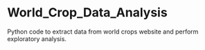 # World_Crop_Data_Analysis
Python code to extract data from world crops website and perform exploratory analysis.
